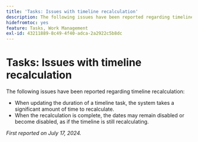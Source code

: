 ```yaml
---
title: 'Tasks: Issues with timeline recalculation'
description: The following issues have been reported regarding timeline recalculation.
hidefromtoc: yes
feature: Tasks, Work Management
exl-id: 43211889-8c49-4f40-adca-2a2922c5b8dc
---
```

# Tasks: Issues with timeline recalculation

<!--
>[!NOTE]
>
>This article was fixed on October 10, 2024.
-->

The following issues have been reported regarding timeline recalculation:

* When updating the duration of a timeline task, the system takes a significant amount of time to recalculate. 
* When the recalculation is complete, the dates may remain disabled or become disabled, as if the timeline is still recalculating.

_First reported on July 17, 2024._
